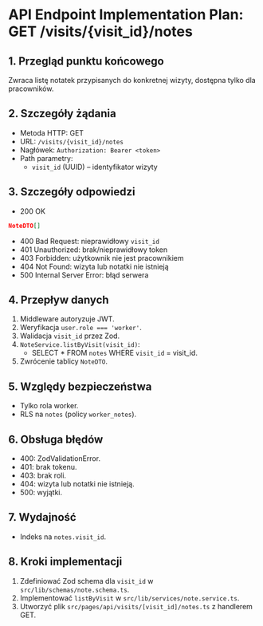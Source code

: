 # API Endpoint Implementation Plan: GET /visits/{visit_id}/notes

## 1. Przegląd punktu końcowego

Zwraca listę notatek przypisanych do konkretnej wizyty, dostępna tylko dla pracowników.

## 2. Szczegóły żądania

- Metoda HTTP: GET
- URL: `/visits/{visit_id}/notes`
- Nagłówek: `Authorization: Bearer <token>`
- Path parametry:
  - `visit_id` (UUID) – identyfikator wizyty

## 3. Szczegóły odpowiedzi

- 200 OK

```json
NoteDTO[]
```

- 400 Bad Request: nieprawidłowy `visit_id`
- 401 Unauthorized: brak/nieprawidłowy token
- 403 Forbidden: użytkownik nie jest pracownikiem
- 404 Not Found: wizyta lub notatki nie istnieją
- 500 Internal Server Error: błąd serwera

## 4. Przepływ danych

1. Middleware autoryzuje JWT.
2. Weryfikacja `user.role === 'worker'`.
3. Walidacja `visit_id` przez Zod.
4. `NoteService.listByVisit(visit_id)`:
   - SELECT \* FROM `notes` WHERE `visit_id` = visit_id.
5. Zwrócenie tablicy `NoteDTO`.

## 5. Względy bezpieczeństwa

- Tylko rola worker.
- RLS na `notes` (policy `worker_notes`).

## 6. Obsługa błędów

- 400: ZodValidationError.
- 401: brak tokenu.
- 403: brak roli.
- 404: wizyta lub notatki nie istnieją.
- 500: wyjątki.

## 7. Wydajność

- Indeks na `notes.visit_id`.

## 8. Kroki implementacji

1. Zdefiniować Zod schema dla `visit_id` w `src/lib/schemas/note.schema.ts`.
2. Implementować `listByVisit` w `src/lib/services/note.service.ts`.
3. Utworzyć plik `src/pages/api/visits/[visit_id]/notes.ts` z handlerem GET.
